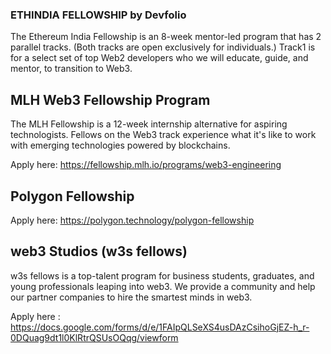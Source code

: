 
### ETHINDIA FELLOWSHIP by Devfolio

The Ethereum India Fellowship is an 8-week mentor-led program that has 2 parallel tracks. (Both tracks are open exclusively for individuals.) Track1 is for a select set of top Web2 developers who we will educate, guide, and mentor, to transition to Web3.


## MLH Web3 Fellowship Program

The MLH Fellowship is a 12-week internship alternative for aspiring technologists. Fellows on the Web3 track experience what it's like to work with emerging technologies powered by blockchains.

Apply here: https://fellowship.mlh.io/programs/web3-engineering


## Polygon Fellowship

Apply here: https://polygon.technology/polygon-fellowship 

## web3 Studios (w3s fellows)

w3s fellows is a top-talent program for business students, graduates, and young professionals leaping into web3. We provide a community and help our partner companies to hire the smartest minds in web3.

Apply here : https://docs.google.com/forms/d/e/1FAIpQLSeXS4usDAzCsihoGjEZ-h_r-0DQuag9dt1l0KlRtrQSUsOQqg/viewform
